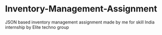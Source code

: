# Inventory-Management-Assignment
JSON based inventory management assignment made by me for skill India internship by Elite techno group
